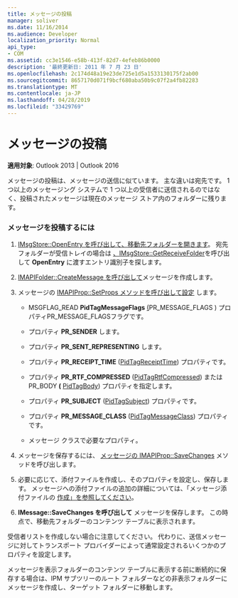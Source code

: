 ```yaml
---
title: メッセージの投稿
manager: soliver
ms.date: 11/16/2014
ms.audience: Developer
localization_priority: Normal
api_type:
- COM
ms.assetid: cc3e1546-e58b-413f-82d7-4efeb86b0000
description: '最終更新日: 2011 年 7 月 23 日'
ms.openlocfilehash: 2c174d48a19e23de725e1d5a1533130175f2ab00
ms.sourcegitcommit: 8657170d071f9bcf680aba50b9c07f2a4fb82283
ms.translationtype: MT
ms.contentlocale: ja-JP
ms.lasthandoff: 04/28/2019
ms.locfileid: "33429769"
---
```

# <a name="posting-a-message"></a>メッセージの投稿

**適用対象**: Outlook 2013 | Outlook 2016 
  
メッセージの投稿は、メッセージの送信に似ています。 主な違いは宛先です。 1 つ以上のメッセージング システムで 1 つ以上の受信者に送信されるのではなく、投稿されたメッセージは現在のメッセージ ストア内のフォルダーに残ります。
  
### <a name="to-post-a-message"></a>メッセージを投稿するには
  
1. [IMsgStore::OpenEntry を呼び出して、移動先フォルダーを開きます](imsgstore-openentry.md)。 宛先フォルダーが受信トレイの場合は [、IMsgStore::GetReceiveFolder](imsgstore-getreceivefolder.md)を呼び出して **OpenEntry** に渡すエントリ識別子を探します。 
    
2. [IMAPIFolder::CreateMessage を呼び出して](imapifolder-createmessage.md)メッセージを作成します。 
    
3. メッセージの [IMAPIProp::SetProps メソッドを呼び出して設定](imapiprop-setprops.md) します。 
    
   - MSGFLAG_READ **PidTagMessageFlags** [(](pidtagmessageflags-canonical-property.md)PR_MESSAGE_FLAGS ) プロパティPR_MESSAGE_FLAGSフラグです。
    
   - プロパティ **PR_SENDER** します。 
    
   - プロパティ **PR_SENT_REPRESENTING** します。 
    
   - プロパティ **PR_RECEIPT_TIME** ([PidTagReceiptTime](pidtagreceipttime-canonical-property.md)) プロパティです。
    
   - プロパティ **PR_RTF_COMPRESSED** ([PidTagRtfCompressed](pidtagrtfcompressed-canonical-property.md)) または PR_BODY **(** [PidTagBody](pidtagbody-canonical-property.md)) プロパティを指定します。
    
   - プロパティ **PR_SUBJECT** ([PidTagSubject](pidtagsubject-canonical-property.md)) プロパティです。
    
   - プロパティ **PR_MESSAGE_CLASS** ([PidTagMessageClass](pidtagmessageclass-canonical-property.md)) プロパティです。
    
   - メッセージ クラスで必要なプロパティ。
    
4. メッセージを保存するには、 [メッセージの IMAPIProp::SaveChanges](imapiprop-savechanges.md) メソッドを呼び出します。 
    
5. 必要に応じて、添付ファイルを作成し、そのプロパティを設定し、保存します。 メッセージへの添付ファイルの追加の詳細については、「メッセージ添付ファイルの [作成」を参照してください](creating-a-message-attachment.md)。
    
6. **IMessage::SaveChanges を呼び出して** メッセージを保存します。 この時点で、移動先フォルダーのコンテンツ テーブルに表示されます。 
    
受信者リストを作成しない場合に注意してください。 代わりに、送信メッセージに対してトランスポート プロバイダーによって通常設定されるいくつかのプロパティを設定します。 
  
メッセージを表示フォルダーのコンテンツ テーブルに表示する前に断続的に保存する場合は、IPM サブツリーのルート フォルダーなどの非表示フォルダーにメッセージを作成し、ターゲット フォルダーに移動します。 
  

